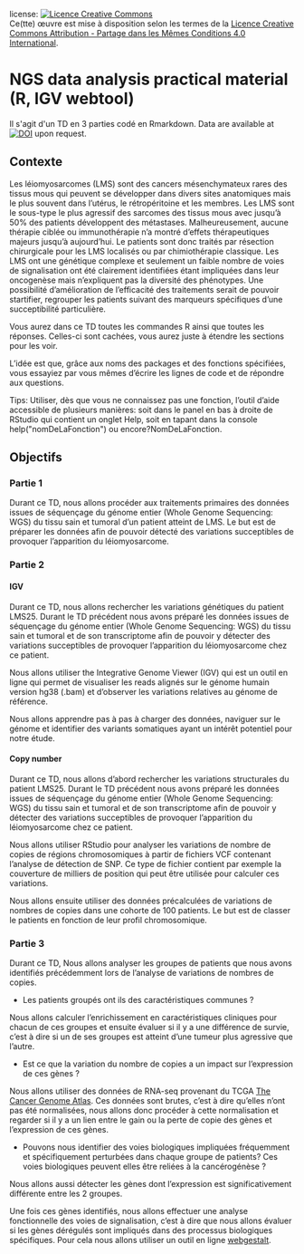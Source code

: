 license: <a rel="license" href="http://creativecommons.org/licenses/by-sa/4.0/"><img alt="Licence Creative Commons" style="border-width:0" src="https://i.creativecommons.org/l/by-sa/4.0/88x31.png" /></a><br />Ce(tte) œuvre est mise à disposition selon les termes de la <a rel="license" href="http://creativecommons.org/licenses/by-sa/4.0/">Licence Creative Commons Attribution -  Partage dans les Mêmes Conditions 4.0 International</a>.

# NGS data analysis practical material (R, IGV webtool)

Il s'agit d'un TD en 3 parties codé en Rmarkdown. Data are available at [![DOI](https://zenodo.org/badge/DOI/10.5281/zenodo.5665993.svg)](https://doi.org/10.5281/zenodo.5665993) upon request.


## Contexte

Les léiomyosarcomes (LMS) sont des cancers mésenchymateux rares des tissus mous qui peuvent se développer dans divers sites anatomiques mais le plus souvent dans l’utérus, le rétropéritoine et les membres. Les LMS sont le sous-type le plus agressif des sarcomes des tissus mous avec jusqu’à 50% des patients développent des métastases. Malheureusement, aucune thérapie ciblée ou immunothérapie n’a montré d’effets thérapeutiques majeurs jusqu’à aujourd’hui. Le patients sont donc traités par résection chirurgicale pour les LMS localisés ou par chimiothérapie classique. Les LMS ont une génétique complexe et seulement un faible nombre de voies de signalisation ont été clairement identifiées étant impliquées dans leur oncogenèse mais n’expliquent pas la diversité des phénotypes. Une possibilité d’amélioration de l’efficacité des traitements serait de pouvoir startifier, regrouper les patients suivant des marqueurs spécifiques d’une succeptibilité particulière.

Vous aurez dans ce TD toutes les commandes R ainsi que toutes les réponses. Celles-ci sont cachées, vous aurez juste à étendre les sections pour les voir.

L’idée est que, grâce aux noms des packages et des fonctions spécifiées, vous essayiez par vous mêmes d’écrire les lignes de code et de répondre aux questions.

Tips: Utiliser, dès que vous ne connaissez pas une fonction, l’outil d’aide accessible de plusieurs manières: soit dans le panel en bas à droite de RStudio qui contient un onglet Help, soit en tapant dans la console help("nomDeLaFonction") ou encore?NomDeLaFonction.

## Objectifs

### Partie 1

Durant ce TD, nous allons procéder aux traitements primaires des données issues de séquençage du génome entier (Whole Genome Sequencing: WGS) du tissu sain et tumoral d’un patient atteint de LMS. Le but est de préparer les données afin de pouvoir détecté des variations succeptibles de provoquer l’apparition du léiomyosarcome.

### Partie 2

#### IGV

Durant ce TD, nous allons rechercher les variations génétiques du patient LMS25. Durant le TD précédent nous avons préparé les données issues de séquençage du génome entier (Whole Genome Sequencing: WGS) du tissu sain et tumoral et de son transcriptome afin de pouvoir y détecter des variations succeptibles de provoquer l’apparition du léiomyosarcome chez ce patient.

Nous allons utiliser the Integrative Genome Viewer (IGV) qui est un outil en ligne qui permet de visualiser les reads alignés sur le génome humain version hg38 (.bam) et d’observer les variations relatives au génome de référence.

Nous allons apprendre pas à pas à charger des données, naviguer sur le génome et identifier des variants somatiques ayant un intérêt potentiel pour notre étude.

#### Copy number

Durant ce TD, nous allons d’abord rechercher les variations structurales du patient LMS25. Durant le TD précédent nous avons préparé les données issues de séquençage du génome entier (Whole Genome Sequencing: WGS) du tissu sain et tumoral et de son transcriptome afin de pouvoir y détecter des variations succeptibles de provoquer l’apparition du léiomyosarcome chez ce patient.

Nous allons utiliser RStudio pour analyser les variations de nombre de copies de régions chromosomiques à partir de fichiers VCF contenant l’analyse de détection de SNP. Ce type de fichier contient par exemple la couverture de milliers de position qui peut être utilisée pour calculer ces variations.

Nous allons ensuite utiliser des données précalculées de variations de nombres de copies dans une cohorte de 100 patients. Le but est de classer le patients en fonction de leur profil chromosomique.

### Partie 3

Durant ce TD, Nous allons analyser les groupes de patients que nous avons identifiés précédemment lors de l’analyse de variations de nombres de copies.

- Les patients groupés ont ils des caractéristiques communes ?

Nous allons calculer l’enrichissement en caractéristiques cliniques pour chacun de ces groupes et ensuite évaluer si il y a une différence de survie, c’est à dire si un de ses groupes est atteint d’une tumeur plus agressive que l’autre.

- Est ce que la variation du nombre de copies a un impact sur l’expression de ces gènes ?

Nous allons utiliser des données de RNA-seq provenant du TCGA [The Cancer Genome Atlas](https://www.cancer.gov/about-nci/organization/ccg/research/structural-genomics/tcga). Ces données sont brutes, c’est à dire qu’elles n’ont pas été normalisées, nous allons donc procéder à cette normalisation et regarder si il y a un lien entre le gain ou la perte de copie des gènes et l’expression de ces gènes.

- Pouvons nous identifier des voies biologiques impliquées fréquemment et spécifiquement perturbées dans chaque groupe de patients? Ces voies biologiques peuvent elles être reliées à la cancérogénèse ?

Nous allons aussi détecter les gènes dont l’expression est significativement différente entre les 2 groupes.

Une fois ces gènes identifiés, nous allons effectuer une analyse fonctionnelle des voies de signalisation, c’est à dire que nous allons évaluer si les gènes dérégulés sont impliqués dans des processus biologiques spécifiques. Pour cela nous allons utiliser un outil en ligne [webgestalt](http://www.webgestalt.org/#).


